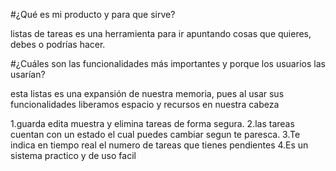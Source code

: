 #¿Qué es mi producto y para que sirve?

listas de tareas es una herramienta para ir apuntando cosas que quieres, debes o podrías hacer.

#¿Cuáles son las funcionalidades más importantes y porque los usuarios las usarían?

esta listas es una expansión de nuestra memoria, pues al usar sus funcionalidades liberamos espacio y recursos en nuestra cabeza

1.guarda edita muestra y elimina tareas de forma segura. 2.las tareas cuentan con un estado el cual puedes cambiar segun te paresca. 3.Te indica en tiempo real el numero de tareas que tienes pendientes 4.Es un sistema practico y de uso facil